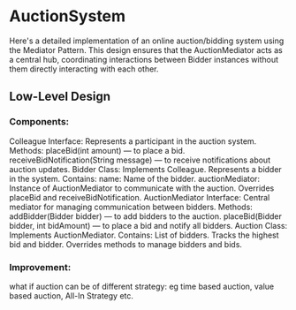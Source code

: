 # AuctionSystem

Here's a detailed implementation of an online auction/bidding system using the Mediator Pattern. 
This design ensures that the AuctionMediator acts as a central hub, 
coordinating interactions between Bidder instances without them directly interacting with each other.

## Low-Level Design
### Components:

  Colleague Interface:
    Represents a participant in the auction system.
  Methods:
    placeBid(int amount) — to place a bid.
    receiveBidNotification(String message) — to receive notifications about auction updates.
  Bidder Class:
    Implements Colleague.
    Represents a bidder in the system.
  Contains:
    name: Name of the bidder.
    auctionMediator: Instance of AuctionMediator to communicate with the auction.
    Overrides placeBid and receiveBidNotification.
  AuctionMediator Interface:
    Central mediator for managing communication between bidders.
  Methods:
    addBidder(Bidder bidder) — to add bidders to the auction.
    placeBid(Bidder bidder, int bidAmount) — to place a bid and notify all bidders.
  Auction Class:
    Implements AuctionMediator.
  Contains:
    List of bidders.
    Tracks the highest bid and bidder.
    Overrides methods to manage bidders and bids.


### Improvement:
  what if auction can be of different strategy: eg time based auction, value based auction, All-In Strategy etc.
